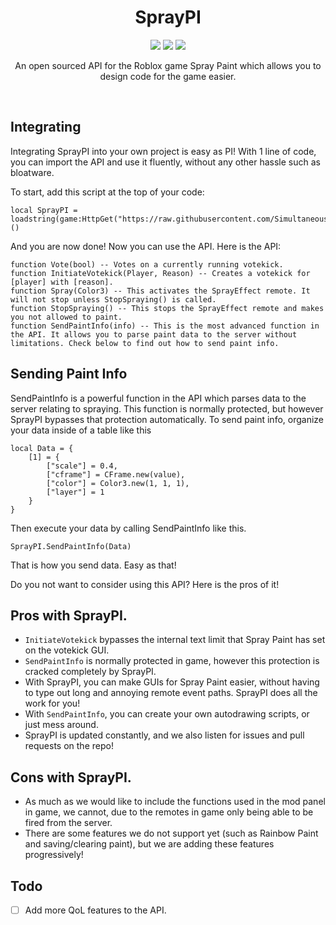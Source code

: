 <h1 align=center>
SprayPI
</h1>

<p align=center>
<img src="https://img.shields.io/github/last-commit/SimultaneousPing/SprayPI?style=plastic">
<img src="https://img.shields.io/github/stars/SimultaneousPing/SprayPI?style=social">
<img src="https://img.shields.io/github/forks/SimultaneousPing/SprayPI?style=social">
</p>

<p align=center>
An open sourced API for the Roblox game Spray Paint which allows you to design code for the game easier.
<p>&nbsp;</p>

## Integrating
Integrating SprayPI into your own project is easy as PI! With 1 line of code, you can import the API and use it fluently, without any other hassle such as bloatware.

To start, add this script at the top of your code:
```
local SprayPI = loadstring(game:HttpGet("https://raw.githubusercontent.com/SimultaneousPing/SprayPI/main/spraypi.lua"))()
```

And you are now done! Now you can use the API. Here is the API:
```
function Vote(bool) -- Votes on a currently running votekick.
function InitiateVotekick(Player, Reason) -- Creates a votekick for [player] with [reason].
function Spray(Color3) -- This activates the SprayEffect remote. It will not stop unless StopSpraying() is called.
function StopSpraying() -- This stops the SprayEffect remote and makes you not allowed to paint.
function SendPaintInfo(info) -- This is the most advanced function in the API. It allows you to parse paint data to the server without limitations. Check below to find out how to send paint info.
```

## Sending Paint Info
SendPaintInfo is a powerful function in the API which parses data to the server relating to spraying. This function is normally protected, but however SprayPI bypasses that protection automatically. To send paint info, organize your data inside of a table like this

```
local Data = {
	[1] = {
		["scale"] = 0.4,
		["cframe"] = CFrame.new(value),
		["color"] = Color3.new(1, 1, 1),
		["layer"] = 1
	}
}
```

Then execute your data by calling SendPaintInfo like this.
```
SprayPI.SendPaintInfo(Data)
```
That is how you send data. Easy as that!

Do you not want to consider using this API? Here is the pros of it!

## Pros with SprayPI.
- `InitiateVotekick` bypasses the internal text limit that Spray Paint has set on the votekick GUI.
- `SendPaintInfo` is normally protected in game, however this protection is cracked completely by SprayPI.
- With SprayPI, you can make GUIs for Spray Paint easier, without having to type out long and annoying remote event paths. SprayPI does all the work for you!
- With `SendPaintInfo`, you can create your own autodrawing scripts, or just mess around.
- SprayPI is updated constantly, and we also listen for issues and pull requests on the repo!

## Cons with SprayPI.
- As much as we would like to include the functions used in the mod panel in game, we cannot, due to the remotes in game only being able to be fired from the server.
- There are some features we do not support yet (such as Rainbow Paint and saving/clearing paint), but we are adding these features progressively!

## Todo

- [ ] Add more QoL features to the API.
